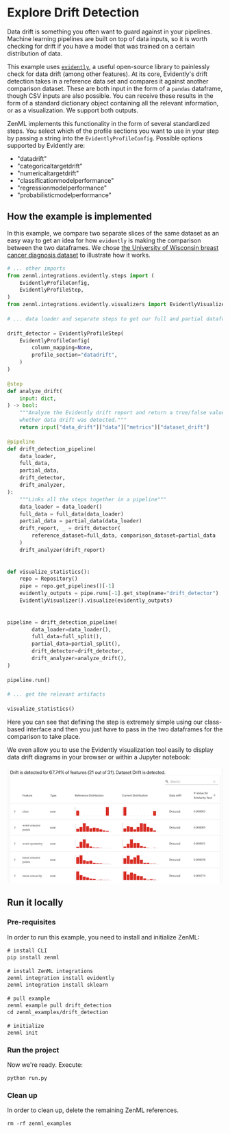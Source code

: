 # Explore Drift Detection

Data drift is something you often want to guard against in your pipelines.
Machine learning pipelines are built on top of data inputs, so it is worth
checking for drift if you have a model that was trained on a certain
distribution of data.

This example uses [`evidently`](https://github.com/evidentlyai/evidently), a
useful open-source library to painlessly check for data drift (among other
features). At its core, Evidently's drift detection takes in a reference data
set and compares it against another comparison dataset. These are both input in
the form of a `pandas` dataframe, though CSV inputs are also possible. You can receive these results in the form of a standard dictionary object containing all the relevant information, or as a visualization. We support both outputs.

ZenML implements this functionality in the form of several standardized steps.
You select which of the profile sections you want to use in your step by passing
a string into the `EvidentlyProfileConfig`. Possible options supported by
Evidently are:

- "datadrift"
- "categoricaltargetdrift"
- "numericaltargetdrift"
- "classificationmodelperformance"
- "regressionmodelperformance"
- "probabilisticmodelperformance"

## How the example is implemented

In this example, we compare two separate slices of the same dataset as an easy
way to get an idea for how `evidently` is making the comparison between the two
dataframes. We chose [the University of Wisconsin breast cancer diagnosis
dataset](https://archive.ics.uci.edu/ml/datasets/Breast+Cancer+Wisconsin+(Diagnostic))
to illustrate how it works.

```python
# ... other imports
from zenml.integrations.evidently.steps import (
    EvidentlyProfileConfig,
    EvidentlyProfileStep,
)
from zenml.integrations.evidently.visualizers import EvidentlyVisualizer

# ... data loader and separate steps to get our full and partial dataframes

drift_detector = EvidentlyProfileStep(
    EvidentlyProfileConfig(
        column_mapping=None,
        profile_section="datadrift",
    )
)

@step
def analyze_drift(
    input: dict,
) -> bool:
    """Analyze the Evidently drift report and return a true/false value indicating
    whether data drift was detected."""
    return input["data_drift"]["data"]["metrics"]["dataset_drift"]

@pipeline
def drift_detection_pipeline(
    data_loader,
    full_data,
    partial_data,
    drift_detector,
    drift_analyzer,
):
    """Links all the steps together in a pipeline"""
    data_loader = data_loader()
    full_data = full_data(data_loader)
    partial_data = partial_data(data_loader)
    drift_report, _ = drift_detector(
        reference_dataset=full_data, comparison_dataset=partial_data
    )
    drift_analyzer(drift_report)


def visualize_statistics():
    repo = Repository()
    pipe = repo.get_pipelines()[-1]
    evidently_outputs = pipe.runs[-1].get_step(name="drift_detector")
    EvidentlyVisualizer().visualize(evidently_outputs)


pipeline = drift_detection_pipeline(
        data_loader=data_loader(),
        full_data=full_split(),
        partial_data=partial_split(),
        drift_detector=drift_detector,
        drift_analyzer=analyze_drift(),
)

pipeline.run()

# ... get the relevant artifacts

visualize_statistics()
```

Here you can see that defining the step is extremely simple using our
class-based interface and then you just have to pass in the two dataframes for
the comparison to take place.

We even allow you to use the Evidently visualization tool easily to display data
drift diagrams in your browser or within a Jupyter notebook:

![](./drift_visualization.png)

## Run it locally

### Pre-requisites
In order to run this example, you need to install and initialize ZenML:

```shell
# install CLI
pip install zenml

# install ZenML integrations
zenml integration install evidently
zenml integration install sklearn

# pull example
zenml example pull drift_detection
cd zenml_examples/drift_detection

# initialize
zenml init
```

### Run the project
Now we're ready. Execute:

```shell
python run.py
```

### Clean up
In order to clean up, delete the remaining ZenML references.

```shell
rm -rf zenml_examples
```
